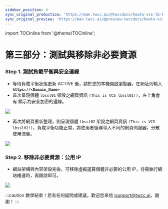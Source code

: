 ```yaml
---
sidebar_position: 4
sync_original_production: 'https://man.twcc.ai/@twccdocs/howto-vcs-lb-build-secure-web-handle-high-traffic-3-zh' 
sync_original_preview: 'https://man.twcc.ai/@preview-twccdocs/howto-vcs-lb-build-secure-web-handle-high-traffic-3-zh'
---
```

import TOCInline from '@theme/TOCInline';

# 第三部分：測試與移除非必要資源

<TOCInline toc={toc} />

### Step 1. 測試負載平衡與安全連線

- 等待負載平衡狀態更新 ACTIVE 後，請於您的本機開啟瀏覽器，在網址列輸入 **`https://<Domain_Name>`**
- 首次呈現個體 `lbssl01` 架設之網頁資訊 `(This is VCS lbssl01!)`，左上角會有 <i class="fa fa-lock" aria-hidden="true"></i> 顯示為安全加密的連線。

![](https://cos.twcc.ai/SYS-MANUAL/uploads/upload_14d79598143f614ce40470553515a404.png)

- 再次將網頁重新整理，則呈現個體 `lbssl02` 架設之網頁資訊 `(This is VCS lbssl02!)`，負載平衡功能正常，將使用者循環導入不同的網頁伺服器，分散使用流量。

![](https://cos.twcc.ai/SYS-MANUAL/uploads/upload_f4c62306dc712346ffce336d89bea329.png)

### Step 2. 移除非必要資源：公用 IP 

- 網站架構與內容架設完後，可移除虛擬運算個體非必要的公用 IP，待需執行網站維運時，再開啟即可。

![](https://cos.twcc.ai/SYS-MANUAL/uploads/upload_004c258576ac1ca3048313546e0bb339.png)

:::caution
<i class="fa fa-envelope" aria-hidden="true"></i>教學結束！若有任何疑問或建議，歡迎您來信 <ins><a href = "isupport@twcc.ai">isupport@twcc.ai</a></ins>，謝謝！
:::
